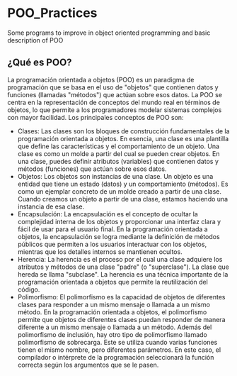 # POO_Practices
Some programs to improve in object oriented programming and basic description of POO
## ¿Qué es POO?

La programación orientada a objetos (POO) es un paradigma de programación que se basa en el uso de "objetos" que contienen datos y funciones (llamadas "métodos") que actúan sobre esos datos. La POO se centra en la representación de conceptos del mundo real en términos de objetos, lo que permite a los programadores modelar sistemas complejos con mayor facilidad.
Los principales conceptos de POO son:

- Clases: Las clases son los bloques de construcción fundamentales de la programación orientada a objetos. En esencia, una clase es una plantilla que define las características y el comportamiento de un objeto. Una clase es como un molde a partir del cual se pueden crear objetos. En una clase, puedes definir atributos (variables) que contienen datos y métodos (funciones) que actúan sobre esos datos.
-  Objetos: Los objetos son instancias de una clase. Un objeto es una entidad que tiene un estado (datos) y un comportamiento (métodos). Es como un ejemplar concreto de un molde creado a partir de una clase. Cuando creamos un objeto a partir de una clase, estamos haciendo una instancia de esa clase.
- Encapsulación: La encapsulación es el concepto de ocultar la complejidad interna de los objetos y proporcionar una interfaz clara y fácil de usar para el usuario final. En la programación orientada a objetos, la encapsulación se logra mediante la definición de métodos públicos que permiten a los usuarios interactuar con los objetos, mientras que los detalles internos se mantienen ocultos.
- Herencia: La herencia es el proceso por el cual una clase adquiere los atributos y métodos de una clase "padre" (o "superclase"). La clase que hereda se llama "subclase". La herencia es una técnica importante de la programación orientada a objetos que permite la reutilización del código.
- Polimorfismo: El polimorfismo es la capacidad de objetos de diferentes clases para responder a un mismo mensaje o llamada a un mismo método. En la programación orientada a objetos, el polimorfismo permite que objetos de diferentes clases puedan responder de manera diferente a un mismo mensaje o llamada a un método. Además del polimorfismo de inclusión, hay otro tipo de polimorfismo llamado polimorfismo de sobrecarga. Este se utiliza cuando varias funciones tienen el mismo nombre, pero diferentes parámetros. En este caso, el compilador o intérprete de la programación seleccionará la función correcta según los argumentos que se le pasen.
